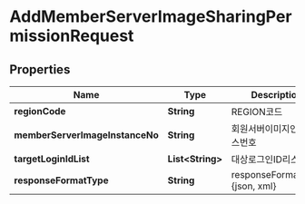 
# AddMemberServerImageSharingPermissionRequest

## Properties
Name | Type | Description | Notes
------------ | ------------- | ------------- | -------------
**regionCode** | **String** | REGION코드 |  [optional]
**memberServerImageInstanceNo** | **String** | 회원서버이미지인스턴스번호 | 
**targetLoginIdList** | **List&lt;String&gt;** | 대상로그인ID리스트 | 
**responseFormatType** | **String** | responseFormatType {json, xml} |  [optional]



